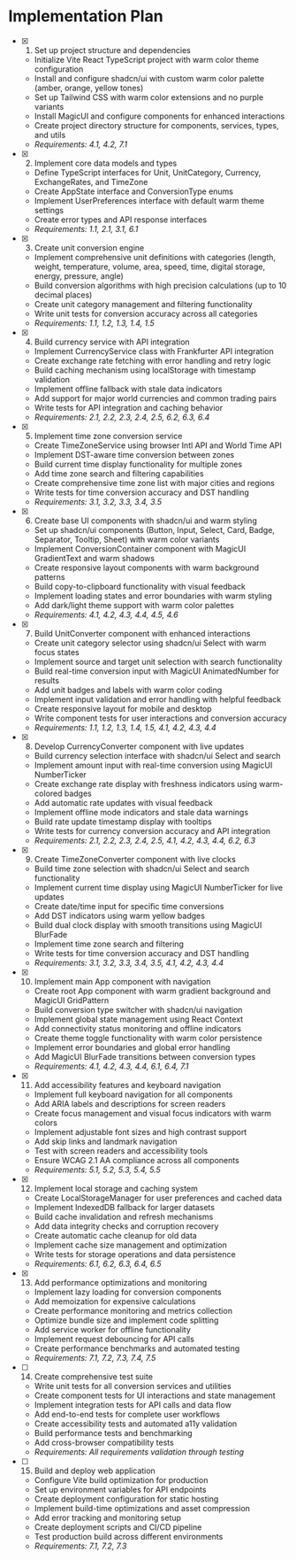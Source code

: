 # Implementation Plan

- [x] 1. Set up project structure and dependencies
  - Initialize Vite React TypeScript project with warm color theme configuration
  - Install and configure shadcn/ui with custom warm color palette (amber, orange, yellow tones)
  - Set up Tailwind CSS with warm color extensions and no purple variants
  - Install MagicUI and configure components for enhanced interactions
  - Create project directory structure for components, services, types, and utils
  - _Requirements: 4.1, 4.2, 7.1_

- [x] 2. Implement core data models and types
  - Define TypeScript interfaces for Unit, UnitCategory, Currency, ExchangeRates, and TimeZone
  - Create AppState interface and ConversionType enums
  - Implement UserPreferences interface with default warm theme settings
  - Create error types and API response interfaces
  - _Requirements: 1.1, 2.1, 3.1, 6.1_

- [x] 3. Create unit conversion engine
  - Implement comprehensive unit definitions with categories (length, weight, temperature, volume, area, speed, time, digital storage, energy, pressure, angle)
  - Build conversion algorithms with high precision calculations (up to 10 decimal places)
  - Create unit category management and filtering functionality
  - Write unit tests for conversion accuracy across all categories
  - _Requirements: 1.1, 1.2, 1.3, 1.4, 1.5_

- [x] 4. Build currency service with API integration
  - Implement CurrencyService class with Frankfurter API integration
  - Create exchange rate fetching with error handling and retry logic
  - Build caching mechanism using localStorage with timestamp validation
  - Implement offline fallback with stale data indicators
  - Add support for major world currencies and common trading pairs
  - Write tests for API integration and caching behavior
  - _Requirements: 2.1, 2.2, 2.3, 2.4, 2.5, 6.2, 6.3, 6.4_

- [x] 5. Implement time zone conversion service
  - Create TimeZoneService using browser Intl API and World Time API
  - Implement DST-aware time conversion between zones
  - Build current time display functionality for multiple zones
  - Add time zone search and filtering capabilities
  - Create comprehensive time zone list with major cities and regions
  - Write tests for time conversion accuracy and DST handling
  - _Requirements: 3.1, 3.2, 3.3, 3.4, 3.5_

- [x] 6. Create base UI components with shadcn/ui and warm styling
  - Set up shadcn/ui components (Button, Input, Select, Card, Badge, Separator, Tooltip, Sheet) with warm color variants
  - Implement ConversionContainer component with MagicUI GradientText and warm shadows
  - Create responsive layout components with warm background patterns
  - Build copy-to-clipboard functionality with visual feedback
  - Implement loading states and error boundaries with warm styling
  - Add dark/light theme support with warm color palettes
  - _Requirements: 4.1, 4.2, 4.3, 4.4, 4.5, 4.6_

- [x] 7. Build UnitConverter component with enhanced interactions
  - Create unit category selector using shadcn/ui Select with warm focus states
  - Implement source and target unit selection with search functionality
  - Build real-time conversion input with MagicUI AnimatedNumber for results
  - Add unit badges and labels with warm color coding
  - Implement input validation and error handling with helpful feedback
  - Create responsive layout for mobile and desktop
  - Write component tests for user interactions and conversion accuracy
  - _Requirements: 1.1, 1.2, 1.3, 1.4, 1.5, 4.1, 4.2, 4.3, 4.4_

- [x] 8. Develop CurrencyConverter component with live updates
  - Build currency selection interface with shadcn/ui Select and search
  - Implement amount input with real-time conversion using MagicUI NumberTicker
  - Create exchange rate display with freshness indicators using warm-colored badges
  - Add automatic rate updates with visual feedback
  - Implement offline mode indicators and stale data warnings
  - Build rate update timestamp display with tooltips
  - Write tests for currency conversion accuracy and API integration
  - _Requirements: 2.1, 2.2, 2.3, 2.4, 2.5, 4.1, 4.2, 4.3, 4.4, 6.2, 6.3_

- [x] 9. Create TimeZoneConverter component with live clocks
  - Build time zone selection with shadcn/ui Select and search functionality
  - Implement current time display using MagicUI NumberTicker for live updates
  - Create date/time input for specific time conversions
  - Add DST indicators using warm yellow badges
  - Build dual clock display with smooth transitions using MagicUI BlurFade
  - Implement time zone search and filtering
  - Write tests for time conversion accuracy and DST handling
  - _Requirements: 3.1, 3.2, 3.3, 3.4, 3.5, 4.1, 4.2, 4.3, 4.4_

- [x] 10. Implement main App component with navigation
  - Create root App component with warm gradient background and MagicUI GridPattern
  - Build conversion type switcher with shadcn/ui navigation
  - Implement global state management using React Context
  - Add connectivity status monitoring and offline indicators
  - Create theme toggle functionality with warm color persistence
  - Implement error boundaries and global error handling
  - Add MagicUI BlurFade transitions between conversion types
  - _Requirements: 4.1, 4.2, 4.3, 4.4, 6.1, 6.4, 7.1_

- [x] 11. Add accessibility features and keyboard navigation
  - Implement full keyboard navigation for all components
  - Add ARIA labels and descriptions for screen readers
  - Create focus management and visual focus indicators with warm colors
  - Implement adjustable font sizes and high contrast support
  - Add skip links and landmark navigation
  - Test with screen readers and accessibility tools
  - Ensure WCAG 2.1 AA compliance across all components
  - _Requirements: 5.1, 5.2, 5.3, 5.4, 5.5_

- [x] 12. Implement local storage and caching system
  - Create LocalStorageManager for user preferences and cached data
  - Implement IndexedDB fallback for larger datasets
  - Build cache invalidation and refresh mechanisms
  - Add data integrity checks and corruption recovery
  - Create automatic cache cleanup for old data
  - Implement cache size management and optimization
  - Write tests for storage operations and data persistence
  - _Requirements: 6.1, 6.2, 6.3, 6.4, 6.5_

- [x] 13. Add performance optimizations and monitoring
  - Implement lazy loading for conversion components
  - Add memoization for expensive calculations
  - Create performance monitoring and metrics collection
  - Optimize bundle size and implement code splitting
  - Add service worker for offline functionality
  - Implement request debouncing for API calls
  - Create performance benchmarks and automated testing
  - _Requirements: 7.1, 7.2, 7.3, 7.4, 7.5_

- [ ] 14. Create comprehensive test suite
  - Write unit tests for all conversion services and utilities
  - Create component tests for UI interactions and state management
  - Implement integration tests for API calls and data flow
  - Add end-to-end tests for complete user workflows
  - Create accessibility tests and automated a11y validation
  - Build performance tests and benchmarking
  - Add cross-browser compatibility tests
  - _Requirements: All requirements validation through testing_

- [ ] 15. Build and deploy web application
  - Configure Vite build optimization for production
  - Set up environment variables for API endpoints
  - Create deployment configuration for static hosting
  - Implement build-time optimizations and asset compression
  - Add error tracking and monitoring setup
  - Create deployment scripts and CI/CD pipeline
  - Test production build across different environments
  - _Requirements: 7.1, 7.2, 7.3_